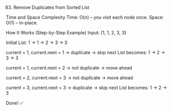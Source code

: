 83. Remove Duplicates from Sorted List

Time and Space Complexity
Time: O(n) – you visit each node once.
Space: O(1) – in-place.

How It Works (Step-by-Step Example)
Input: [1, 1, 2, 3, 3]

Initial List: 1 → 1 → 2 → 3 → 3

current = 1, current.next = 1 → duplicate → skip next
List becomes: 1 → 2 → 3 → 3

current = 1, current.next = 2 → not duplicate → move ahead

current = 2, current.next = 3 → not duplicate → move ahead

current = 3, current.next = 3 → duplicate → skip next
List becomes: 1 → 2 → 3

Done! ✅
